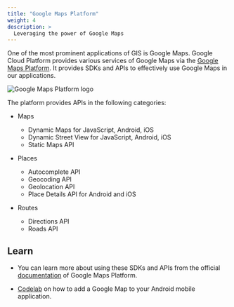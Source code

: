```yaml
---
title: "Google Maps Platform"
weight: 4
description: >
  Leveraging the power of Google Maps
---
```


One of the most prominent applications of GIS is Google Maps. Google Cloud Platform provides various services of Google Maps via the [Google Maps Platform](https://mapsplatform.google.com/). It provides SDKs and APIs to effectively use Google Maps in our applications.

![Google Maps Platform logo](https://developers.google.com/maps/images/google-maps-platform-1200x675.png)

The platform provides APIs in the following categories:

- Maps

  - Dynamic Maps for JavaScript, Android, iOS
  - Dynamic Street View for JavaScript, Android, iOS
  - Static Maps API

- Places

  - Autocomplete API
  - Geocoding API
  - Geolocation API
  - Place Details API for Android and iOS

- Routes
  - Directions API
  - Roads API

## Learn

- You can learn more about using these SDKs and APIs from the official [documentation](https://developers.google.com/maps/documentation) of Google Maps Platform.

- [Codelab](https://codelabs.developers.google.com/codelabs/advanced-android-kotlin-training-maps#0) on how to add a Google Map to your Android mobile application.
